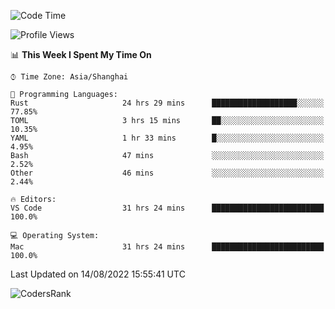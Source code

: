 <!--START_SECTION:waka-->
![Code Time](http://img.shields.io/badge/Code%20Time-1%2C621%20hrs%205%20mins-blue)

![Profile Views](http://img.shields.io/badge/Profile%20Views-51-blue)

📊 **This Week I Spent My Time On** 

```text
⌚︎ Time Zone: Asia/Shanghai

💬 Programming Languages: 
Rust                     24 hrs 29 mins      ███████████████████░░░░░░   77.85% 
TOML                     3 hrs 15 mins       ██░░░░░░░░░░░░░░░░░░░░░░░   10.35% 
YAML                     1 hr 33 mins        █░░░░░░░░░░░░░░░░░░░░░░░░   4.95% 
Bash                     47 mins             ░░░░░░░░░░░░░░░░░░░░░░░░░   2.52% 
Other                    46 mins             ░░░░░░░░░░░░░░░░░░░░░░░░░   2.44%

🔥 Editors: 
VS Code                  31 hrs 24 mins      █████████████████████████   100.0%

💻 Operating System: 
Mac                      31 hrs 24 mins      █████████████████████████   100.0%

```


 Last Updated on 14/08/2022 15:55:41 UTC
<!--END_SECTION:waka-->

![CodersRank](https://cr-skills-chart-widget.azurewebsites.net/api/api?username=BugenZhao&padding=16&tooltip=true&branding=false&sort-by-score=true&skills=Rust%2C%20Swift%2C%20C%2C%20TypeScript%2C%20Java%2C%20Go%2C%20Dart%2C%20C%2B%2B%2C%20Python%2C%20Assembly%2C%20Shell%2C%20Kotlin)
